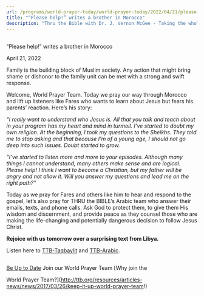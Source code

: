 ```yaml
---
url: /programs/world-prayer-today/world-prayer-today/2022/04/21/please-help!-writes-a-brother-in-morocco
title: "“Please help!” writes a brother in Morocco"
description: "Thru the Bible with Dr. J. Vernon McGee - Taking the whole Word to the whole world"
---
```







## 
 “Please help!” writes a brother in Morocco


April 21, 2022




Family is the building block of Muslim society. Any action that might bring shame or dishonor to the family unit can be met with a strong and swift response. 

Welcome, World Prayer Team. Today we pray our way through Morocco and lift up listeners like Fares who wants to learn about Jesus but fears his parents’ reaction. Here’s his story: 

*“I really want to understand who Jesus is. All that you talk and teach about in your program has my heart and mind in turmoil. I’ve started to doubt my own religion. At the beginning, I took my questions to the Sheikhs. They told me to stop asking and that because I’m of a young age, I should not go deep into such issues. Doubt started to grow.* 

*“I’ve started to listen more and more to your episodes. Although many things I cannot understand, many others make sense and are logical. Please help! I think I want to become a Christian, but my father will be angry and not allow it. Will you answer my questions and lead me on the right path?”*

Today as we pray for Fares and others like him to hear and respond to the gospel, let’s also pray for THRU the BIBLE’s Arabic team who answer their emails, texts, and phone calls. Ask God to protect them, to give them His wisdom and discernment, and provide peace as they counsel those who are making the life-changing and potentially dangerous decision to follow Jesus Christ.

**Rejoice with us tomorrow over a surprising text from Libya.**

Listen here to [TTB-Taqbaylit](https://ttb.twr.org/home/day,0441/language,KAB) and [TTB-Arabic](https://ttb.twr.org/home/day,0431/language,ARB).







## 




[Be Up to Date](http://feeds.feedburner.com/WorldPrayerToday "World Prayer Today RSS Feed")
Join our World Prayer Team
[Why join the  

World Prayer Team?](http://ttb.org/resources/articles-news/news/2017/03/26/keep-it-up-world-prayer-team!)




